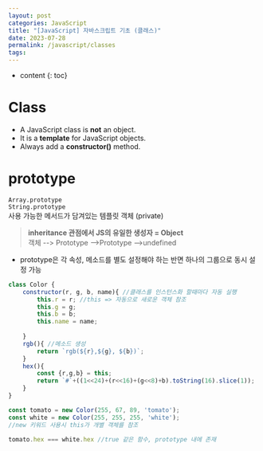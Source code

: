 ```yaml
---
layout: post
categories: JavaScript
title: "[JavaScript] 자바스크립트 기초 (클래스)"
date: 2023-07-28
permalink: /javascript/classes
tags:
---
```

* content
{: toc}





# Class
- A JavaScript class is **not** an object.
- It is a **template** for JavaScript objects.
- Always add a **constructor()** method.



# prototype

`Array.prototype`  
`String.prototype`  
사용 가능한 메서드가 담겨있는 템플릿 객체 (private)

> **inheritance 관점에서 JS의 유일한 생성자 = Object**  
> 객체 --> Prototype -->Prototype -->undefined

- prototype은 각 속성, 메소드를 별도 설정해야 하는 반면 하나의 그룹으로 동시 설정 가능

```js
class Color {
	constructor(r, g, b, name){ //클래스를 인스턴스화 할때마다 자동 실행
    	this.r = r;	//this => 자동으로 새로운 객체 참조
      	this.g = g;
      	this.b = b;
      	this.name = name;
      
    }
  	rgb(){ //메소드 생성
    	return `rgb(${r},${g}, ${b})`;
    }
  	hex(){
      	const {r,g,b} = this;
    	return `#`+((1<<24)+(r<<16)+(g<<8)+b).toString(16).slice(1));
    }
}

const tomato = new Color(255, 67, 89, 'tomato');
const white = new Color(255, 255, 255, 'white'); 
//new 키워드 사용시 this가 개별 객체를 참조

tomato.hex === white.hex //true 같은 함수, prototype 내에 존재
```
